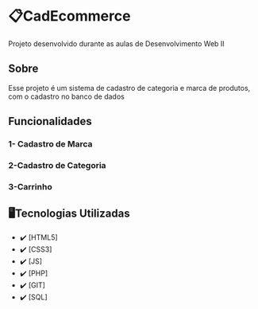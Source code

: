 # 📋CadEcommerce
Projeto desenvolvido durante as aulas de Desenvolvimento Web II

## Sobre
Esse projeto é um sistema de cadastro de categoria e marca de produtos, com o cadastro no banco de dados

## Funcionalidades

### 1- Cadastro de Marca
### 2-Cadastro de Categoria
### 3-Carrinho


## 🖥Tecnologias Utilizadas
- :heavy_check_mark: [HTML5]
- :heavy_check_mark: [CSS3]
- :heavy_check_mark: [JS]
- :heavy_check_mark: [PHP]
- :heavy_check_mark: [GIT]
- :heavy_check_mark: [SQL]
